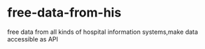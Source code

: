 # free-data-from-his
free data from all kinds of  hospital information systems,make data accessible as API
